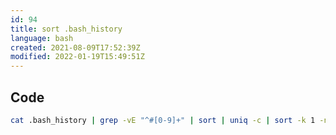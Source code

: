 ```yaml
---
id: 94
title: sort .bash_history
language: bash
created: 2021-08-09T17:52:39Z
modified: 2022-01-19T15:49:51Z
---
```


## Code

```bash
cat .bash_history | grep -vE "^#[0-9]+" | sort | uniq -c | sort -k 1 -n | less
```

<!-- end -->

